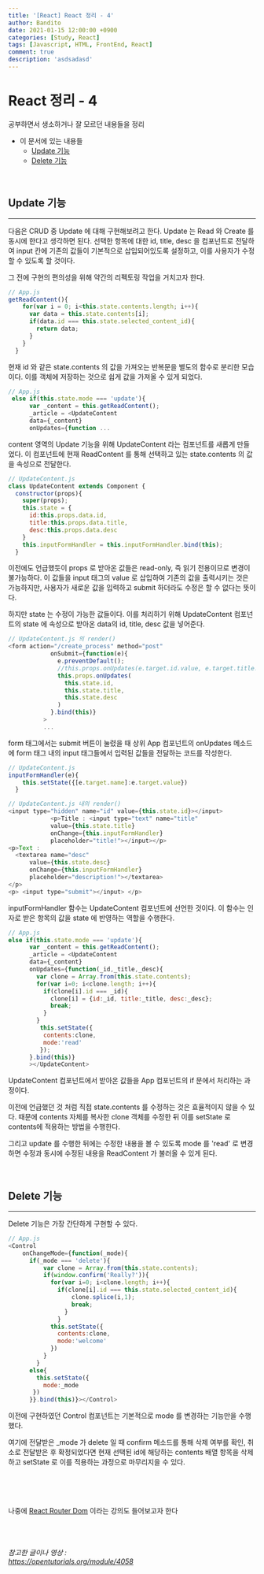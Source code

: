 ```yaml
---
title: '[React] React 정리 - 4'
author: Bandito
date: 2021-01-15 12:00:00 +0900
categories: [Study, React]
tags: [Javascript, HTML, FrontEnd, React]
comment: true
description: 'asdsadasd'
---
```


# React 정리 - 4

공부하면서 생소하거나 잘 모르던 내용들을 정리

+ 이 문서에 있는 내용들
    - [Update 기능](#update-기능)
    - [Delete 기능](#delete-기능)


<br/>

## Update 기능   
*** 

다음은 CRUD 중 Update 에 대해 구현해보려고 한다. Update 는 Read 와 Create 를 동시에 한다고 생각하면 된다. 선택한 항목에 대한 id, title, desc 을 컴포넌트로 전달하여 input 칸에 기존의 값들이 기본적으로 삽입되어있도록 설정하고, 이를 사용자가 수정할 수 있도록 할 것이다.   

그 전에 구현의 편의성을 위해 약간의 리펙토링 작업을 거치고자 한다.

```javascript
// App.js
getReadContent(){
    for(var i = 0; i<this.state.contents.length; i++){
      var data = this.state.contents[i];
      if(data.id === this.state.selected_content_id){
        return data;
      }
    }
  }
```

현재 id 와 같은 state.contents 의 값을 가져오는 반복문을 별도의 함수로 분리한 모습이다. 이를 객체에 저장하는 것으로 쉽게 값을 가져올 수 있게 되었다. 

```javascript
// App.js
 else if(this.state.mode === 'update'){
      var _content = this.getReadContent();
      _article = <UpdateContent
      data={_content}
      onUpdates={function ...
```

content 영역의 Update 기능을 위해 UpdateContent 라는 컴포넌트를 새롭게 만들었다. 이 컴포넌트에 현재 ReadContent 를 통해 선택하고 있는 state.contents 의 값을 속성으로 전달한다.

```javascript
// UpdateContent.js
class UpdateContent extends Component {
  constructor(props){
    super(props);
    this.state = {
      id:this.props.data.id,
      title:this.props.data.title,
      desc:this.props.data.desc
    }
    this.inputFormHandler = this.inputFormHandler.bind(this);
  }
```

이전에도 언급했듯이 props 로 받아온 값들은 read-only, 즉 읽기 전용이므로 변경이 불가능하다. 이 값들을 input 태그의 value 로 삽입하여 기존의 값을 출력시키는 것은 가능하지만, 사용자가 새로운 값을 입력하고 submit 하더라도 수정은 할 수 없다는 뜻이다.    

하지만 state 는 수정이 가능한 값들이다. 이를 처리하기 위해 UpdateContent 컴포넌트의 state 에 속성으로 받아온 data의 id, title, desc 값을 넣어준다.   

```javascript
// UpdateContent.js 의 render()
<form action="/create_process" method="post"
            onSubmit={function(e){
              e.preventDefault();
              //this.props.onUpdates(e.target.id.value, e.target.title.value, e.target.desc.value);
              this.props.onUpdates(
                this.state.id,
                this.state.title,
                this.state.desc
              )
            }.bind(this)}
          >
          ...
```

form 태그에서는 submit 버튼이 눌렸을 때 상위 App 컴포넌트의 onUpdates 메소드에 form 태그 내의 input 태그들에서 입력된 값들을 전달하는 코드를 작성한다.

```javascript
// UpdateContent.js
inputFormHandler(e){
    this.setState({[e.target.name]:e.target.value})
  }
```
```javascript
// UpdateContent.js 내의 render() 
<input type="hidden" name="id" value={this.state.id}></input>
            <p>Title : <input type="text" name="title" 
            value={this.state.title} 
            onChange={this.inputFormHandler}
            placeholder="title!"></input></p>
<p>Text : 
  <textarea name="desc" 
      value={this.state.desc}
      onChange={this.inputFormHandler}
      placeholder="description!"></textarea>
</p>
<p> <input type="submit"></input> </p>
```

inputFormHandler 함수는 UpdateContent 컴포넌트에 선언한 것이다. 이 함수는 인자로 받은 항목의 값을 state 에 반영하는 역할을 수행한다. 

```javascript
// App.js
else if(this.state.mode === 'update'){
      var _content = this.getReadContent();
      _article = <UpdateContent
      data={_content}
      onUpdates={function(_id,_title,_desc){
        var clone = Array.from(this.state.contents);
        for(var i=0; i<clone.length; i++){
          if(clone[i].id === _id){
            clone[i] = {id:_id, title:_title, desc:_desc};
            break;
          }
        }
         this.setState({
          contents:clone,
          mode:'read'
         });
      }.bind(this)}
      ></UpdateContent>
```

UpdateContent 컴포넌트에서 받아온 값들을 App 컴포넌트의 if 문에서 처리하는 과정이다.   

이전에 언급했던 것 처럼 직접 state.contents 를 수정하는 것은 효율적이지 않을 수 있다. 때문에 contents 자체를 복사한 clone 객체를 수정한 뒤 이를 setState 로 contents에 적용하는 방법을 수행한다.   

그리고 update 를 수행한 뒤에는 수정한 내용을 볼 수 있도록 mode 를 'read' 로 변경하면 수정과 동시에 수정된 내용을 ReadContent 가 불러올 수 있게 된다.




<br/>

## Delete 기능   
*** 

Delete 기능은 가장 간단하게 구현할 수 있다. 

```javascript
// App.js
<Control
    onChangeMode={function(_mode){
      if(_mode === 'delete'){
          var clone = Array.from(this.state.contents);
          if(window.confirm('Really?')){
            for(var i=0; i<clone.length; i++){
              if(clone[i].id === this.state.selected_content_id){
                  clone.splice(i,1);
                  break;
                }
              }
            this.setState({
              contents:clone,
              mode:'welcome'
            })
          }
        }
      else{
        this.setState({
          mode:_mode
       })
      }}.bind(this)}></Control>
```

이전에 구현하였던 Control 컴포넌트는 기본적으로 mode 를 변경하는 기능만을 수행했다.   

여기에 전달받은 _mode 가 delete 일 때 confirm 메소드를 통해 삭제 여부를 확인, 취소로 전달받은 후 확정되었다면 현재 선택된 id에 해당하는 contents 배열 항목을 삭제하고 setState 로 이를 적용하는 과정으로 마무리지을 수 있다.


<br/><br/><br/>


나중에 [React Router Dom](https://youtu.be/WLdbsl9UwDc) 이라는 강의도 들어보고자 한다



<br/><br/><br/>
_참고한 글이나 영상 :_   
_<https://opentutorials.org/module/4058>_   
